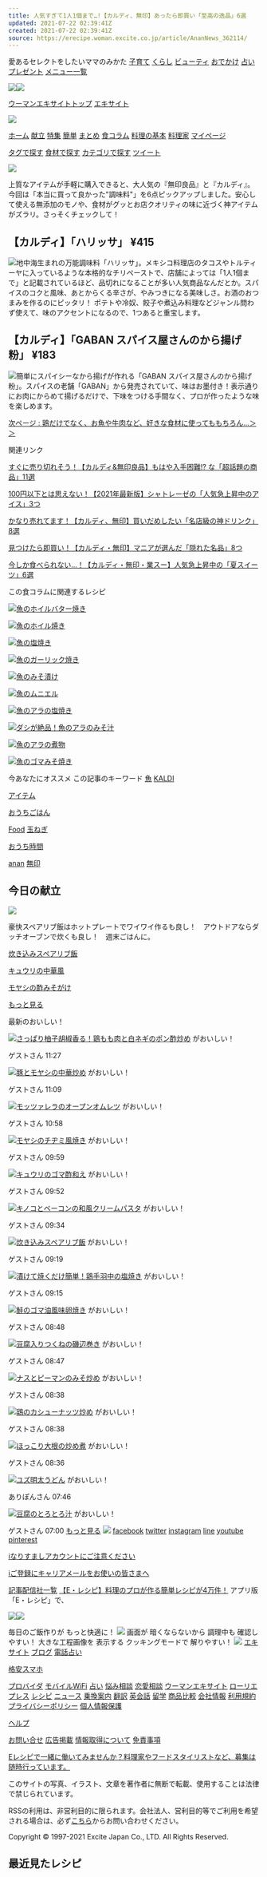 ```yaml
---
title: 人気すぎて1人1個まで…!【カルディ、無印】あったら即買い「至高の逸品」6選
updated: 2021-07-22 02:39:41Z
created: 2021-07-22 02:39:41Z
source: https://erecipe.woman.excite.co.jp/article/AnanNews_362114/
---
```


愛あるセレクトをしたいママのみかた
[子育て](https://woman.excite.co.jp/child/)
[くらし](https://woman.excite.co.jp/lifestyle/)
[ビューティ](https://woman.excite.co.jp/beauty/)
[おでかけ](http://iko-yo.net/)
[占い](https://fortune.woman.excite.co.jp)
[プレゼント](https://woman.excite.co.jp/present/)
[メニュー一覧](https://woman.excite.co.jp/sitemap/)

[![](https://image.excite.co.jp/jp/woman/110829/header/header_logo_content.gif)](https://woman.excite.co.jp/)[![](https://s.eximg.jp/woman/jp/welove/img/welove_link.png)](https://woman.excite.co.jp/welovebaby/)

[ウーマンエキサイトトップ](https://woman.excite.co.jp/)
[エキサイト](https://www.excite.co.jp)

[![](https://image.excite.co.jp/jp/erecipe/erecipe_2016.png)](https://erecipe.woman.excite.co.jp/)

[ホーム](https://erecipe.woman.excite.co.jp/)
[献立](https://erecipe.woman.excite.co.jp/menu/)
[特集](https://erecipe.woman.excite.co.jp/features/)
[簡単](https://erecipe.woman.excite.co.jp/easy/)
[まとめ](https://erecipe.woman.excite.co.jp/matome/)
[食コラム](https://erecipe.woman.excite.co.jp/article/)
[料理の基本](https://erecipe.woman.excite.co.jp/basic/)
[料理家](https://erecipe.woman.excite.co.jp/profile/)
[マイページ](https://erecipe.woman.excite.co.jp/my/)

[タグで探す](https://erecipe.woman.excite.co.jp/tag/)
[食材で探す](https://erecipe.woman.excite.co.jp/food/)
[カテゴリで探す](https://erecipe.woman.excite.co.jp/category/)
[ツイート](https://erecipe.woman.excite.co.jp/article/AnanNews_362114/)

[![](https://imgc.eximg.jp/i=https%253A%252F%252Fs.eximg.jp%252Fexpub%252Flogo%252Fananweb_logo.png&small=120&quality=70&type=png)](https://ananweb.jp/)

上質なアイテムが手軽に購入できると、大人気の『無印良品』と『カルディ』。今回は「本当に買って良かった"調味料"」を6点ピックアップしました。安心して使える無添加のモノや、食材がグッとお店クオリティの味に近づく神アイテムがズラリ。さっそくチェックして！

## 【カルディ】「ハリッサ」 ¥415

![](https://s.eximg.jp/expub/feed/AnanNews/2021/AnanNews_362114/AnanNews_362114_1234IMG8568-1024x717_1.jpg)地中海生まれの万能調味料「ハリッサ」。メキシコ料理店のタコスやトルティーヤに入っているような本格的なチリペーストで、店舗によっては「1人1個まで」と記載されているほど、品切れになることが多い人気商品なんだとか。スパイスのコクと風味、あとからくる辛さが、やみつきになる美味しさ。お酒のおつまみを作るのにピッタリ！ ポテトや冷奴、餃子や煮込み料理などジャンル問わず使えて、味のアクセントになるので、1つあると重宝します。

## 【カルディ】「GABAN スパイス屋さんのから揚げ粉」 ¥183

![](https://s.eximg.jp/expub/feed/AnanNews/2021/AnanNews_362114/AnanNews_362114_1219IMG8569-1024x717_2.jpg)簡単にスパイシーなから揚げが作れる「GABAN スパイス屋さんのから揚げ粉」。スパイスの老舗「GABAN」から発売されていて、味はお墨付き！表示通りにお肉にからめて揚げるだけで、下味をつける手間なく、プロが作ったような味を楽しめます。

[次ページ : 鶏だけでなく、お魚や牛肉など、好きな食材に使ってももちろん…＞＞](https://erecipe.woman.excite.co.jp/article/AnanNews_362114/?page=2)

関連リンク

[すぐに売り切れそう！【カルディ&無印良品】もはや入手困難!? な「超話題の商品」11選](https://ananweb.jp/anan/321840/?feedback=womanexcite)

[100円以下とは思えない！【2021年最新版】シャトレーゼの「人気急上昇中のアイス」3つ](https://ananweb.jp/anan/354233/?feedback=womanexcite)

[かなり売れてます！【カルディ、無印】買いだめしたい「名店級の神ドリンク」8選](https://ananweb.jp/anan/358220/?feedback=womanexcite)

[見つけたら即買い！【カルディ・無印】マニアが選んだ「隠れた名品」8つ](https://ananweb.jp/anan/358449/?feedback=womanexcite)

[今しか食べられない…！【カルディ・無印・業スー】人気急上昇中の「夏スイーツ」6選](https://ananweb.jp/anan/361404/?feedback=womanexcite)

この食コラムに関連するレシピ

[![](https://imgc.eximg.jp/i=https%253A%252F%252Fimage.excite.co.jp%252Fjp%252Ferecipe%252Frecipe_thumb%252Fc%252Fc%252Fccd1a689fa814e3fb530f85d7d6f792a%252Fh%252F800%252Fd7eb50b1718714c2f9fb512eac930d0e.jpeg&small=100&quality=70&type=jpeg)魚のホイルバター焼き](https://erecipe.woman.excite.co.jp/detail/ccd1a689fa814e3fb530f85d7d6f792a.html)

[![](https://imgc.eximg.jp/i=https%253A%252F%252Fimage.excite.co.jp%252Fjp%252Ferecipe%252Frecipe_thumb%252F3%252F4%252F3437b12299314a3845834215ea3cbaea%252Fh%252F800%252Fb444def359b53fce282dd537231236b4.jpeg&small=100&quality=70&type=jpeg)魚のホイル焼き](https://erecipe.woman.excite.co.jp/detail/3437b12299314a3845834215ea3cbaea.html)

[![](https://imgc.eximg.jp/i=https%253A%252F%252Fimage.excite.co.jp%252Fjp%252Ferecipe%252Frecipe_thumb%252Ff%252Fa%252Ffa9577b93f005119a1f53dc6e3348432%252Fh%252F800%252Feaf13facaba20faec4729399fd0e1895.jpeg&small=100&quality=70&type=jpeg)魚の塩焼き](https://erecipe.woman.excite.co.jp/detail/fa9577b93f005119a1f53dc6e3348432.html)

[![](https://imgc.eximg.jp/i=https%253A%252F%252Fimage.excite.co.jp%252Fjp%252Ferecipe%252Frecipe%252F2%252Fa%252F2a5e56528157e6fccffdc35dded4a342%252F82f89ea8e876edf9c8e70d3ac66adf0b.pjpeg&small=100&quality=70&type=jpeg)魚のガーリック焼き](https://erecipe.woman.excite.co.jp/detail/2a5e56528157e6fccffdc35dded4a342.html)

[![](https://imgc.eximg.jp/i=https%253A%252F%252Fimage.excite.co.jp%252Fjp%252Ferecipe%252Frecipe_thumb%252F4%252F4%252F44cfae0dbb008b681a474d7de65a5d2f%252Fh%252F800%252F645924e2a431f6b5254f31cc89b2adb0.jpeg&small=100&quality=70&type=jpeg)魚のみそ漬け](https://erecipe.woman.excite.co.jp/detail/44cfae0dbb008b681a474d7de65a5d2f.html)

[![](https://imgc.eximg.jp/i=https%253A%252F%252Fimage.excite.co.jp%252Fjp%252Ferecipe%252Frecipe_thumb%252Fd%252F4%252Fd4a3290e91980b138c45de86ba10e914%252Fh%252F600%252F9d8ae1b72ed37871199b89548d21bb92.jpeg&small=100&quality=70&type=jpeg)魚のムニエル](https://erecipe.woman.excite.co.jp/detail/d4a3290e91980b138c45de86ba10e914.html)

[![](https://imgc.eximg.jp/i=https%253A%252F%252Fimage.excite.co.jp%252Fjp%252Ferecipe%252Frecipe%252F7%252F1%252F71c043535d8ab14fbe751109e55a2796%252F18c741d459079bb25f49a9440bf3c39a.jpeg&small=100&quality=70&type=jpeg)魚のアラの塩焼き](https://erecipe.woman.excite.co.jp/detail/71c043535d8ab14fbe751109e55a2796.html)

[![](https://imgc.eximg.jp/i=https%253A%252F%252Fimage.excite.co.jp%252Fjp%252Ferecipe%252Frecipe%252Fe%252Ff%252Fef238c8130793dbe30982c7e467d1411%252F14e4a2a2d96a8b320972868e75b94ddd.jpeg&small=100&quality=70&type=jpeg)ダシが絶品！魚のアラのみそ汁](https://erecipe.woman.excite.co.jp/detail/ef238c8130793dbe30982c7e467d1411.html)

[![](https://imgc.eximg.jp/i=https%253A%252F%252Fimage.excite.co.jp%252Fjp%252Ferecipe%252Frecipe%252Fd%252F4%252Fd4571d25d01e67d738f38c00d30aa85f%252Fc90c651e1ac8854bc4d6531259b4d1c5.jpeg&small=100&quality=70&type=jpeg)魚のアラの煮物](https://erecipe.woman.excite.co.jp/detail/d4571d25d01e67d738f38c00d30aa85f.html)

[![](https://imgc.eximg.jp/i=https%253A%252F%252Fimage.excite.co.jp%252Fjp%252Ferecipe%252Frecipe%252Ff%252F7%252Ff78ea428bb657d5b4c228a2982483727%252F7353a953fd08f18c67d7e30d2f5d7171.jpeg&small=100&quality=70&type=jpeg)魚のゴマみそ焼き](https://erecipe.woman.excite.co.jp/detail/f78ea428bb657d5b4c228a2982483727.html)

今あなたにオススメ
この記事のキーワード
[魚](https://erecipe.woman.excite.co.jp/articles/%E9%AD%9A/)
[KALDI](https://woman.excite.co.jp/article/KALDI/)

[アイテム](https://woman.excite.co.jp/article/lifestyle/%E3%82%A2%E3%82%A4%E3%83%86%E3%83%A0/)

[おうちごはん](https://woman.excite.co.jp/article/%E3%81%8A%E3%81%86%E3%81%A1%E3%81%94%E3%81%AF%E3%82%93/)

[Food](https://woman.excite.co.jp/article/Food/)
[玉ねぎ](https://woman.excite.co.jp/article/%E7%8E%89%E3%81%AD%E3%81%8E/)

[おうち時間](https://woman.excite.co.jp/article/%E3%81%8A%E3%81%86%E3%81%A1%E6%99%82%E9%96%93/)

[anan](https://woman.excite.co.jp/article/anan/)
[無印](https://woman.excite.co.jp/article/%E7%84%A1%E5%8D%B0/)

## 今日の献立

[![](https://imgc.eximg.jp/i=https%253A%252F%252Fimage.excite.co.jp%252Fjp%252Ferecipe%252Fmenu_thumb%252F2017%252F0722%252Fv%252F800%252F0e19aa9649e7197b6528f926e26285db.jpeg&small=250&quality=70&type=jpeg)](https://erecipe.woman.excite.co.jp/menu/)

豪快スペアリブ飯はホットプレートでワイワイ作るも良し！　アウトドアならダッチオーブンで炊くも良し！　週末ごはんに。

[炊き込みスペアリブ飯](https://erecipe.woman.excite.co.jp/detail/58edba24025c550d6f5b72f603a53f7a.html)

[キュウリの中華風](https://erecipe.woman.excite.co.jp/detail/66756b0006984283b1dba1ae8944276b.html)

[モヤシの酢みそがけ](https://erecipe.woman.excite.co.jp/detail/b5cb44e0eabb50d3f1d3f0d1ce498c8d.html)

[もっと見る](https://erecipe.woman.excite.co.jp/menu/)

最新のおいしい！

[![](https://imgc.eximg.jp/i=https%253A%252F%252Fimage.excite.co.jp%252Fjp%252Ferecipe%252Frecipe%252F4%252Fd%252F4da5ef4f55ddf93a2cb3c398973f1f41%252F845cccf91f5b4837d882acdcfa663c03.jpeg&small=240&quality=70&type=jpeg)さっぱり柚子胡椒香る！鶏もも肉と白ネギのポン酢炒め](https://erecipe.woman.excite.co.jp/detail/4da5ef4f55ddf93a2cb3c398973f1f41.html) がおいしい！

ゲストさん 11:27

[![](https://imgc.eximg.jp/i=https%253A%252F%252Fimage.excite.co.jp%252Fjp%252Ferecipe%252Frecipe_thumb%252Fa%252F8%252Fa87a98f57294f49007ab6802e620882d%252Fh%252F800%252F8cca5b64bd1bdac4a81d913b5e6288ee.jpeg&small=240&quality=70&type=jpeg)豚とモヤシの中華炒め](https://erecipe.woman.excite.co.jp/detail/a87a98f57294f49007ab6802e620882d.html) がおいしい！

ゲストさん 11:09

[![](https://imgc.eximg.jp/i=https%253A%252F%252Fimage.excite.co.jp%252Fjp%252Ferecipe%252Frecipe%252F0%252Fe%252F0ed6556feafad63a54ad475ecf9a9afe%252F2b9c384364d9a176778de609bd7fc40f.jpeg&small=240&quality=70&type=jpeg)モッツァレラのオープンオムレツ](https://erecipe.woman.excite.co.jp/detail/0ed6556feafad63a54ad475ecf9a9afe.html) がおいしい！

ゲストさん 10:58

[![](https://imgc.eximg.jp/i=https%253A%252F%252Fimage.excite.co.jp%252Fjp%252Ferecipe%252Frecipe%252F9%252F6%252F96a1d235d5b326f619f2e0505b9dcf83%252F976e3646be7171a79cc7a2d3ae9b4ab2.jpeg&small=240&quality=70&type=jpeg)モヤシのチヂミ風焼き](https://erecipe.woman.excite.co.jp/detail/96a1d235d5b326f619f2e0505b9dcf83.html) がおいしい！

ゲストさん 09:59

[![](https://imgc.eximg.jp/i=https%253A%252F%252Fimage.excite.co.jp%252Fjp%252Ferecipe%252Frecipe%252Fc%252Fc%252Fcc04dbe56c45b51ce3ccc3d5697b6d62%252F0faf3d61a21857c8a736c27b9c350d44.jpeg&small=240&quality=70&type=jpeg)キュウリのゴマ酢和え](https://erecipe.woman.excite.co.jp/detail/cc04dbe56c45b51ce3ccc3d5697b6d62.html) がおいしい！

ゲストさん 09:52

[![](https://imgc.eximg.jp/i=https%253A%252F%252Fimage.excite.co.jp%252Fjp%252Ferecipe%252Frecipe%252F6%252F4%252F644f75e584341cd174432799d07238da%252Fd42dd27d74c0ffb513ae0eb234427333.jpeg&small=240&quality=70&type=jpeg)キノコとベーコンの和風クリームパスタ](https://erecipe.woman.excite.co.jp/detail/644f75e584341cd174432799d07238da.html) がおいしい！

ゲストさん 09:34

[![](https://imgc.eximg.jp/i=https%253A%252F%252Fimage.excite.co.jp%252Fjp%252Ferecipe%252Frecipe_thumb%252F5%252F8%252F58edba24025c550d6f5b72f603a53f7a%252Fh%252F800%252Faaec51109feb8a23ed26633a315a611f.jpeg&small=240&quality=70&type=jpeg)炊き込みスペアリブ飯](https://erecipe.woman.excite.co.jp/detail/58edba24025c550d6f5b72f603a53f7a.html) がおいしい！

ゲストさん 09:19

[![](https://imgc.eximg.jp/i=https%253A%252F%252Fimage.excite.co.jp%252Fjp%252Ferecipe%252Frecipe_thumb%252F1%252Fd%252F1debfda839b954cc6b0d7d40184f7add%252Fh%252F800%252F5762bf5501df3eb32ba60237a9dc2a57.jpeg&small=240&quality=70&type=jpeg)漬けて焼くだけ簡単！鶏手羽中の塩焼き](https://erecipe.woman.excite.co.jp/detail/1debfda839b954cc6b0d7d40184f7add.html) がおいしい！

ゲストさん 09:15

[![](https://imgc.eximg.jp/i=https%253A%252F%252Fimage.excite.co.jp%252Fjp%252Ferecipe%252Frecipe%252F5%252Fa%252F5a4c0d1eda07d4285405592ad20226c9%252F6e8b7680e2cfab7925fd2aa3edcd4654.jpeg&small=240&quality=70&type=jpeg)鮭のゴマ油風味卵焼き](https://erecipe.woman.excite.co.jp/detail/5a4c0d1eda07d4285405592ad20226c9.html) がおいしい！

ゲストさん 08:48

[![](https://imgc.eximg.jp/i=https%253A%252F%252Fimage.excite.co.jp%252Fjp%252Ferecipe%252Frecipe%252F5%252Fd%252F5da6666959478a175467a29727444671%252F21b596d8dfbe44483b9d7db13eed7412.jpeg&small=240&quality=70&type=jpeg)豆腐入りつくねの磯辺巻き](https://erecipe.woman.excite.co.jp/detail/5da6666959478a175467a29727444671.html) がおいしい！

ゲストさん 08:47

[![](https://imgc.eximg.jp/i=https%253A%252F%252Fimage.excite.co.jp%252Fjp%252Ferecipe%252Frecipe%252F0%252F0%252F00cf0cb272e86e48a8daa7e7b0d6a211%252Fcdb9dac55f1e6e94d9cb3febdf4cec82.jpeg&small=240&quality=70&type=jpeg)ナスとピーマンのみそ炒め](https://erecipe.woman.excite.co.jp/detail/00cf0cb272e86e48a8daa7e7b0d6a211.html) がおいしい！

ゲストさん 08:38

[![](https://imgc.eximg.jp/i=https%253A%252F%252Fimage.excite.co.jp%252Fjp%252Ferecipe%252Frecipe_thumb%252Fd%252F2%252Fd26524f8737c40e429fe98dffa119b32%252Fh%252F800%252F4ac345385a5e9bb164729791bc99a987.jpeg&small=240&quality=70&type=jpeg)鶏のカシューナッツ炒め](https://erecipe.woman.excite.co.jp/detail/d26524f8737c40e429fe98dffa119b32.html) がおいしい！

ゲストさん 08:38

[![](https://imgc.eximg.jp/i=https%253A%252F%252Fimage.excite.co.jp%252Fjp%252Ferecipe%252Frecipe_thumb%252F0%252F0%252F00a3feba8001ec0ffa90735e2f2f29f1%252Fh%252F800%252F1de4fc2aeef1834cece57d05e9a94fc6.jpeg&small=240&quality=70&type=jpeg)ほっこり大根の炒め煮](https://erecipe.woman.excite.co.jp/detail/00a3feba8001ec0ffa90735e2f2f29f1.html) がおいしい！

ゲストさん 08:36

[![](https://imgc.eximg.jp/i=https%253A%252F%252Fimage.excite.co.jp%252Fjp%252Ferecipe%252Frecipe%252Fb%252F9%252Fb98ec802c7dc400fdd7e38090cfe3ddb%252F2978df65c5495289ff1a3731f0262d1f.jpeg&small=240&quality=70&type=jpeg)ユズ明太うどん](https://erecipe.woman.excite.co.jp/detail/b98ec802c7dc400fdd7e38090cfe3ddb.html) がおいしい！

ありぽんさん 07:46

[![](https://imgc.eximg.jp/i=https%253A%252F%252Fimage.excite.co.jp%252Fjp%252Ferecipe%252Frecipe%252F4%252F1%252F417061e03d0bee725bb6c0258da32b6b%252F19c9f70aeec253f7825d0b3542e980fd.pjpeg&small=240&quality=70&type=jpeg)豆腐のとろとろ汁](https://erecipe.woman.excite.co.jp/detail/417061e03d0bee725bb6c0258da32b6b.html) がおいしい！

ゲストさん 07:00
[もっと見る](https://erecipe.woman.excite.co.jp/timeline/oishii/)
![](https://image.excite.co.jp/jp/erecipe/img/followme.png)
[facebook](https://www.facebook.com/Erecipe.jp)
[twitter](https://twitter.com/Erecipe)
[instagram](https://instagram.com/_erecipe_/)
[line](https://blog.excite.co.jp/estaff/23185235/)
[youtube](https://www.youtube.com/channel/UCklAzbG_T59KeTYyQ0yZmXA)
[pinterest](https://jp.pinterest.com/erecipe_excite/)

[iなりすましアカウントにご注意ください](https://erecipe.woman.excite.co.jp/information/?package=erecipe_information&article_code=E1608879668324)

[iご登録にキャリアメールをお使いの皆さまへ](https://erecipe.woman.excite.co.jp/information/?package=erecipe_information&article_code=E1617697785324)

[記事配信社一覧](https://woman.excite.co.jp/News/source/)
[【E・レシピ】料理のプロが作る簡単レシピが4万件！](https://erecipe.woman.excite.co.jp/)
アプリ版
「E・レシピ」で、

[![](https://image.excite.co.jp/jp/erecipe/common/footer/google_play_badge.png)](https://play.google.com/store/apps/details?id=jp.co.excite.woman.erecipe&referrer=utm_source=excite&utm_medium=article&anid)[![](https://image.excite.co.jp/jp/erecipe/common/footer/ios_app.png)](https://itunes.apple.com/app/apple-store/id1021499133?mt=8)

毎日のご飯作りが
もっと快適に！
![](https://image.excite.co.jp/jp/erecipe/common/footer/app_iphoneimg2.png)
画面が
暗くならないから
調理中も
確認しやすい！
大きな工程画像を
表示する
クッキングモードで
解りやすい！
![](https://image.excite.co.jp/jp/erecipe/common/footer/app_iphonemakeimg2.png)
[エキサイト](https://www.excite.co.jp/)
[ブログ](https://www.exblog.jp/)
[電話占い](https://d.excite.co.jp/)

[格安スマホ](https://bb.excite.co.jp/exmb/device/?utm_source=excite&utm_medium=house&utm_content=none_none_none_none_service_device&utm_campaign=EX_9012_pc)

[プロバイダ](https://bb.excite.co.jp/)
[モバイルWiFi](https://bb.excite.co.jp/wifi/)
[占い](https://fortune.woman.excite.co.jp/)
[悩み相談](https://counselor.excite.co.jp/)
[恋愛相談](https://koilabo.excite.co.jp/)
[ウーマンエキサイト](https://woman.excite.co.jp/)
[ローリエプレス](https://laurier.excite.co.jp/)
[レシピ](https://erecipe.woman.excite.co.jp/)
[ニュース](https://www.excite.co.jp/news/)
[乗換案内](https://www.excite.co.jp/transfer/)
[翻訳](https://www.excite.co.jp/world/)
[英会話](https://www.excite.co.jp/eikaiwa/)
[留学](https://www.studyabroad.co.jp/)
[商品比較](https://osusume.excite.co.jp/)
[会社情報](https://info.excite.co.jp/corp.html)
[利用規約](https://info.excite.co.jp/top/agreement.html)
[プライバシーポリシー](https://info.excite.co.jp/top/protection/privacy.html)
[個人情報保護](https://info.excite.co.jp/top/protection.html)

[ヘルプ](https://help.excite.co.jp/hc/ja/sections/115002753327-E-%E3%83%AC%E3%82%B7%E3%83%94)

[お問い合せ](https://help.excite.co.jp/hc/ja/requests/new?ticket_form_id=625687)
[広告掲載](https://ad.excite.co.jp/media/)
[情報取得について](https://info.excite.co.jp/top/protection/privacy/cookie.html)
[免責事項](https://info.excite.co.jp/top/disclaimer.html)

[Eレシピで一緒に働いてみませんか？料理家やフードスタイリストなど、募集は随時行っています。](https://help.excite.co.jp/hc/ja/requests/new?ticket_form_id=625687)

このサイトの写真、イラスト、文章を著作者に無断で転載、使用することは法律で禁じられています。

RSSの利用は、非営利目的に限られます。会社法人、営利目的等でご利用を希望される場合は、必ず[こちら](https://help.excite.co.jp/hc/ja/requests/new?ticket_form_id=625687)からお問い合わせください。

Copyright © 1997-2021 Excite Japan Co., LTD. All Rights Reserved.

## 最近見たレシピ